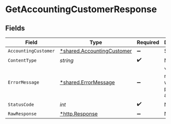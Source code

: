 # GetAccountingCustomerResponse


## Fields

| Field                                                                   | Type                                                                    | Required                                                                | Description                                                             |
| ----------------------------------------------------------------------- | ----------------------------------------------------------------------- | ----------------------------------------------------------------------- | ----------------------------------------------------------------------- |
| `AccountingCustomer`                                                    | [*shared.AccountingCustomer](../../models/shared/accountingcustomer.md) | :heavy_minus_sign:                                                      | Success                                                                 |
| `ContentType`                                                           | *string*                                                                | :heavy_check_mark:                                                      | N/A                                                                     |
| `ErrorMessage`                                                          | [*shared.ErrorMessage](../../models/shared/errormessage.md)             | :heavy_minus_sign:                                                      | Your API request was not properly authorized.                           |
| `StatusCode`                                                            | *int*                                                                   | :heavy_check_mark:                                                      | N/A                                                                     |
| `RawResponse`                                                           | [*http.Response](https://pkg.go.dev/net/http#Response)                  | :heavy_minus_sign:                                                      | N/A                                                                     |